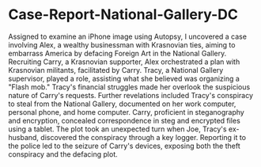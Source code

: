# Case-Report-National-Gallery-DC

Assigned to examine an iPhone image using Autopsy, I uncovered a case involving Alex, a wealthy businessman with Krasnovian ties, aiming to embarrass America by defacing Foreign Art in the National Gallery. Recruiting Carry, a Krasnovian supporter, Alex orchestrated a plan with Krasnovian militants, facilitated by Carry. Tracy, a National Gallery supervisor, played a role, assisting what she believed was organizing a "Flash mob." Tracy's financial struggles made her overlook the suspicious nature of Carry's requests. Further revelations included Tracy's conspiracy to steal from the National Gallery, documented on her work computer, personal phone, and home computer. Carry, proficient in steganography and encryption, concealed correspondence in steg and encrypted files using a tablet. The plot took an unexpected turn when Joe, Tracy's ex-husband, discovered the conspiracy through a key logger. Reporting it to the police led to the seizure of Carry's devices, exposing both the theft conspiracy and the defacing plot.
